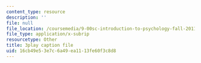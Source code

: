```yaml
---
content_type: resource
description: ''
file: null
file_location: /coursemedia/9-00sc-introduction-to-psychology-fall-2011/16cb49e53e7c6a49ea1113fe60f3c8d8_Vko17una2Zw.srt
file_type: application/x-subrip
resourcetype: Other
title: 3play caption file
uid: 16cb49e5-3e7c-6a49-ea11-13fe60f3c8d8
---
```

